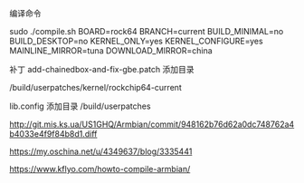 编译命令

sudo ./compile.sh  BOARD=rock64 BRANCH=current BUILD_MINIMAL=no BUILD_DESKTOP=no KERNEL_ONLY=yes KERNEL_CONFIGURE=yes MAINLINE_MIRROR=tuna DOWNLOAD_MIRROR=china

补丁 add-chainedbox-and-fix-gbe.patch 添加目录

/build/userpatches/kernel/rockchip64-current

lib.config 添加目录
/build/userpatches

http://git.mis.ks.ua/US1GHQ/Armbian/commit/948162b76d62a0dc748762a4b4033e4f9f84b8d1.diff

https://my.oschina.net/u/4349637/blog/3335441

https://www.kflyo.com/howto-compile-armbian/